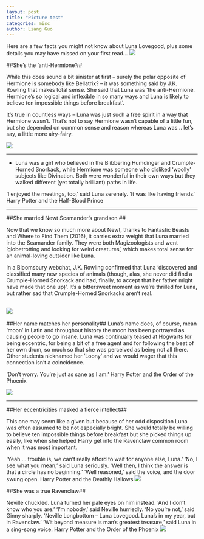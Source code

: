 ```yaml
---
layout: post
title: "Picture test"
categories: misc
author: Liang Guo
---
```

Here are a few facts you might not know about Luna Lovegood, plus some details you may have missed on your first read…
![](https://images.ctfassets.net/usf1vwtuqyxm/Mam68Vfou2OO6kqEcyW8W/41657e4dbb7d42d2cab591276105bcc1/LunaLovegood_WB_F6_LunaLovegoodInQuibblerSpecsOnHogwartsExpress_Still_080615_Port.jpg?w=914)

##She’s the ‘anti-Hermione’##

While this does sound a bit sinister at first – surely the polar opposite of Hermione is somebody like Bellatrix? – it was something said by J.K. Rowling that makes total sense. She said that Luna was ‘the anti-Hermione. Hermione’s so logical and inflexible in so many ways and Luna is likely to believe ten impossible things before breakfast’.

It’s true in countless ways – Luna was just such a free spirit in a way that Hermione wasn’t. That’s not to say Hermione wasn’t capable of a little fun, but she depended on common sense and reason whereas Luna was… let’s say, a little more airy-fairy.

![](http://m.qpic.cn/psb?/V10NW0g30NUo4i/L.Ipj3u7O4t87B7BS8sk**EyYqlt.5fWrwx8wv15K60!/b/dFIBAAAAAAAA&bo=vALuArwC7gIRGS4!&rf=viewer_4&t=5)

---

- Luna was a girl who believed in the Blibbering Humdinger and Crumple-Horned Snorkack, while Hermione was someone who disliked ‘woolly’ subjects like Divination. Both were wonderful in their own ways but they walked different (yet totally brilliant) paths in life.

‘I enjoyed the meetings, too,’ said Luna serenely. ‘It was like having friends.’
Harry Potter and the Half-Blood Prince


---
##She married Newt Scamander’s grandson ##

Now that we know so much more about Newt, thanks to Fantastic Beasts and Where to Find Them (2016), it carries extra weight that Luna married into the Scamander family. They were both Magizoologists and went ‘globetrotting and looking for weird creatures’, which makes total sense for an animal-loving outsider like Luna.

In a Bloomsbury webchat, J.K. Rowling confirmed that Luna ‘discovered and classified many new species of animals (though, alas, she never did find a Crumple-Horned Snorkack and had, finally, to accept that her father might have made that one up)’. It’s a bittersweet moment as we’re thrilled for Luna, but rather sad that Crumple-Horned Snorkacks aren’t real.

![](http://images.ctfassets.net/usf1vwtuqyxm/1SCzmQ07UgSmWegc2KWkmu/8b8bdf0779bc79769f202415be80fc45/FB-TRL3-87979.jpg?w=914)
---


##Her name matches her personality##
Luna’s name does, of course, mean ‘moon’ in Latin and throughout history the moon has been portrayed as causing people to go insane. Luna was continually teased at Hogwarts for being eccentric, for being a bit of a free agent and for following the beat of her own drum, so much so that she was perceived as being not all there. Other students nicknamed her ‘Loony’ and we would wager that this connection isn’t a coincidence.

‘Don’t worry. You’re just as sane as I am.’
Harry Potter and the Order of the Phoenix

![](https://images.ctfassets.net/usf1vwtuqyxm/7mHjSUWrEkQO6WSCkSSyC8/8335c45b665e9ace0f6cfc794df844b9/Thestral_WB_F5_HarryAndLunaAndThestral_Still_100615_Land.jpg?w=914)

---
##Her eccentricities masked a fierce intellect##

This one may seem like a given but because of her odd disposition Luna was often assumed to be not especially bright. She would totally be willing to believe ten impossible things before breakfast but she picked things up easily, like when she helped Harry get into the Ravenclaw common room when it was most important.

‘Yeah ... trouble is, we can’t really afford to wait for anyone else, Luna.’
‘No, I see what you mean,’ said Luna seriously. ‘Well then, I think the answer is that a circle has no beginning.’
‘Well reasoned,’ said the voice, and the door swung open.
Harry Potter and the Deathly Hallows
![](https://images.ctfassets.net/usf1vwtuqyxm/5BybRlpYmAwUGaW8aS48I6/d5aa1cd1ba2e6c4512109ab0b5035fde/LunaLovegood_WB_F5_LunaLovegoodConjuringPatronus_Still_080615_Land.jpg?w=914)

##She was a true Ravenclaw##

Neville chuckled. Luna turned her pale eyes on him instead. ‘And I don’t know who you are.’
‘I’m nobody,’ said Neville hurriedly.
‘No you’re not,’ said Ginny sharply. ‘Neville Longbottom – Luna Lovegood. Luna’s in my year, but in Ravenclaw.’
‘Wit beyond measure is man’s greatest treasure,’ said Luna in a sing-song voice.
Harry Potter and the Order of the Phoenix
![](https://images.ctfassets.net/usf1vwtuqyxm/Wxu9GUqdYkq2aSswUaaAu/5ed0685b70b6f6d3ea286812c4190858/LunaLovegood_WB_F6_LunaLovegoodPromoShot_Promo_080615_Port.jpg?w=914)
